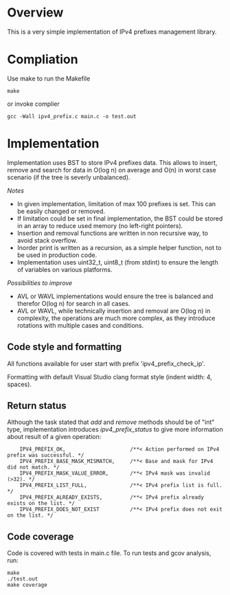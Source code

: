 # Overview
This is a very simple implementation of IPv4 prefixes management library.

# Compliation
Use make to run the Makefile
```
make
```
or invoke complier
```
gcc -Wall ipv4_prefix.c main.c -o test.out
```

# Implementation
Implementation uses BST to store IPv4 prefixes data.
This allows to insert, remove and search for data in O(log n) on average and O(n) in worst case scenario (if the tree is severly unbalanced).

*Notes*
- In given implementation, limitation of max 100 prefixes is set. This can be easily changed or removed.
- If limitation could be set in final implementation, the BST could be stored in an array to reduce used memory (no left-right pointers).
- Insertion and removal functions are written in non recursive way, to avoid stack overflow.
- Inorder print is written as a recursion, as a simple helper function, not to be used in production code.
- Implementation uses uint32_t, uint8_t (from stdint) to ensure the length of variables on various platforms.

*Possibilities to improve*
- AVL or WAVL implementations would ensure the tree is balanced and therefor O(log n) for search in all cases.
- AVL or WAVL, while technically insertion and removal are O(log n) in complexity, the operations are much more complex, as they introduce rotations with multiple cases and conditions.

## Code style and formatting
All functions available for user start with prefix 'ipv4_prefix_check_ip'.

Formatting with default Visual Studio clang format style (indent width: 4, spaces).


## Return status
Although the task stated that *add* and *remove* methods should be of "int" type, implementation introduces *ipv4_prefix_status* to give more information about result of a given operation:
```
    IPV4_PREFIX_OK,                     /**< Action performed on IPv4 prefix was successful. */
    IPV4_PREFIX_BASE_MASK_MISMATCH,     /**< Base and mask for IPv4 did not match. */
    IPV4_PREFIX_MASK_VALUE_ERROR,       /**< IPv4 mask was invalid (>32). */
    IPV4_PREFIX_LIST_FULL,              /**< IPv4 prefix list is full. */
    IPV4_PREFIX_ALREADY_EXISTS,         /**< IPv4 prefix already exists on the list. */
    IPV4_PREFIX_DOES_NOT_EXIST          /**< IPv4 prefix does not exit on the list. */
```

## Code coverage
Code is covered with tests in main.c file.
To run tests and gcov analysis, run:
```
make
./test.out
make coverage
```